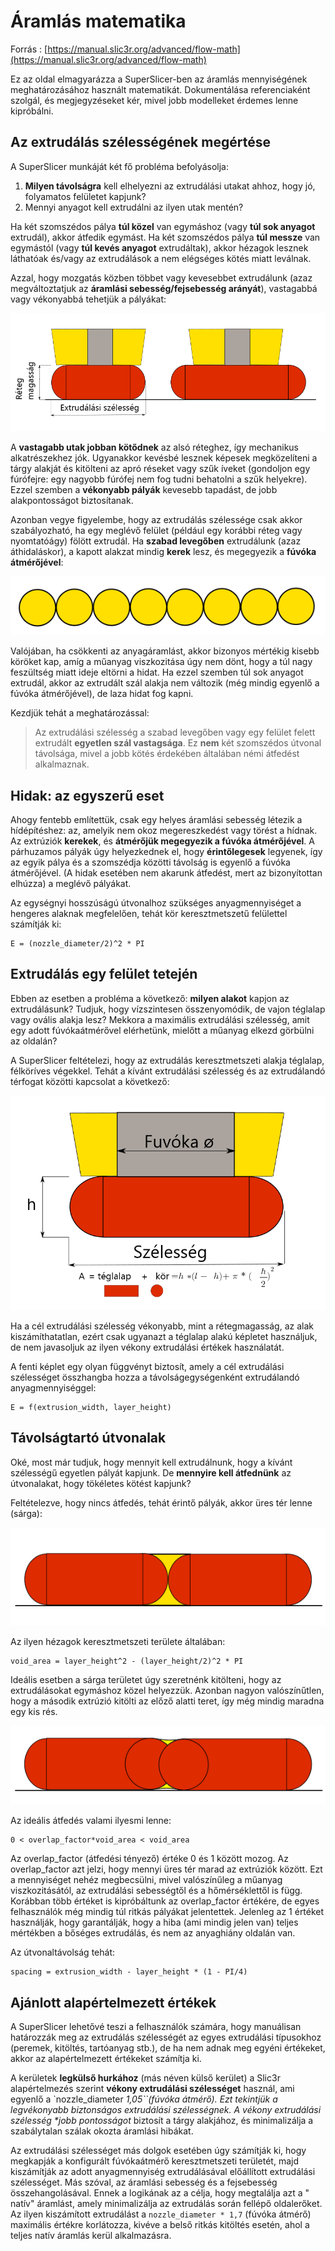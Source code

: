 # Áramlás matematika

Forrás : [https://manual.slic3r.org/advanced/flow-math](https://manual.slic3r.org/advanced/flow-math)

Ez az oldal elmagyarázza a SuperSlicer-ben az áramlás mennyiségének meghatározásához használt matematikát. Dokumentálása referenciaként szolgál, és megjegyzéseket kér, mivel jobb modelleket érdemes lenne kipróbálni.

## Az extrudálás szélességének megértése

A SuperSlicer munkáját két fő probléma befolyásolja:

1. **Milyen távolságra** kell elhelyezni az extrudálási utakat ahhoz, hogy jó, folyamatos felületet kapjunk?
2. Mennyi anyagot kell extrudálni az ilyen utak mentén?

Ha két szomszédos pálya **túl közel** van egymáshoz \(vagy **túl sok anyagot** extrudál\), akkor átfedik egymást. Ha két szomszédos pálya **túl messze** van egymástól \(vagy **túl kevés anyagot** extrudáltak\), akkor hézagok lesznek láthatóak és/vagy az extrudálások a nem elégséges kötés miatt leválnak.

Azzal, hogy mozgatás közben többet vagy kevesebbet extrudálunk \(azaz megváltoztatjuk az **áramlási sebesség/fejsebesség arányát**\), vastagabbá vagy vékonyabbá tehetjük a pályákat:

![](../.gitbook/assets/flow-math_001.png)

A **vastagabb utak jobban kötődnek** az alsó réteghez, így mechanikus alkatrészekhez jók. Ugyanakkor kevésbé lesznek képesek megközelíteni a tárgy alakját és kitölteni az apró réseket vagy szűk íveket \(gondoljon egy fúrófejre: egy nagyobb fúrófej nem fog tudni behatolni a szűk helyekre\). Ezzel szemben a **vékonyabb pályák** kevesebb tapadást, de jobb alakpontosságot biztosítanak.

Azonban vegye figyelembe, hogy az extrudálás szélessége csak akkor szabályozható, ha egy meglévő felület \(például egy korábbi réteg vagy nyomtatóágy\) fölött extrudál. Ha **szabad levegőben** extrudálunk \(azaz áthidaláskor\), a kapott alakzat mindig **kerek** lesz, és megegyezik a **fúvóka átmérőjével**:

![](../.gitbook/assets/flow-math_002.png)

Valójában, ha csökkenti az anyagáramlást, akkor bizonyos mértékig kisebb köröket kap, amíg a műanyag viszkozitása úgy nem dönt, hogy a túl nagy feszültség miatt ideje eltörni a hidat. Ha ezzel szemben túl sok anyagot extrudál, akkor az extrudált szál alakja nem változik \(még mindig egyenlő a fúvóka átmérőjével\), de laza hidat fog kapni.

Kezdjük tehát a meghatározással:

> Az extrudálási szélesség a szabad levegőben vagy egy felület felett extrudált **egyetlen szál vastagsága**. Ez **nem** két szomszédos útvonal távolsága, mivel a jobb kötés érdekében általában némi átfedést alkalmaznak.

## Hidak: az egyszerű eset

Ahogy fentebb említettük, csak egy helyes áramlási sebesség létezik a hídépítéshez: az, amelyik nem okoz megereszkedést vagy törést a hídnak. Az extrúziók **kerekek**, és **átmérőjük megegyezik a fúvóka átmérőjével**. A párhuzamos pályák úgy helyezkednek el, hogy **érintőlegesek** legyenek, így az egyik pálya és a szomszédja közötti távolság is egyenlő a fúvóka átmérőjével. \(A hidak esetében nem akarunk átfedést, mert az bizonyítottan elhúzza\) a meglévő pályákat.

Az egységnyi hosszúságú útvonalhoz szükséges anyagmennyiséget a hengeres alaknak megfelelően, tehát kör keresztmetszetű felülettel számítják ki:

```text
E = (nozzle_diameter/2)^2 * PI
```

## Extrudálás egy felület tetején

Ebben az esetben a probléma a következő: **milyen alakot** kapjon az extrudálásunk? Tudjuk, hogy vízszintesen összenyomódik, de vajon téglalap vagy ovális alakja lesz? Mekkora a maximális extrudálási szélesség, amit egy adott fúvókaátmérővel elérhetünk, mielőtt a műanyag elkezd görbülni az oldalán?

A SuperSlicer feltételezi, hogy az extrudálás keresztmetszeti alakja téglalap, félköríves végekkel. Tehát a kívánt extrudálási szélesség és az extrudálandó térfogat közötti kapcsolat a következő:

![](../.gitbook/assets/flow-math_003.png)

Ha a cél extrudálási szélesség vékonyabb, mint a rétegmagasság, az alak kiszámíthatatlan, ezért csak ugyanazt a téglalap alakú képletet használjuk, de nem javasoljuk az ilyen vékony extrudálási értékek használatát.

A fenti képlet egy olyan függvényt biztosít, amely a cél extrudálási szélességet összhangba hozza a távolságegységenként extrudálandó anyagmennyiséggel:

```text
E = f(extrusion_width, layer_height)
```

## Távolságtartó útvonalak

Oké, most már tudjuk, hogy mennyit kell extrudálnunk, hogy a kívánt szélességű egyetlen pályát kapjunk. De **mennyire kell átfednünk** az útvonalakat, hogy tökéletes kötést kapjunk?

Feltételezve, hogy nincs átfedés, tehát érintő pályák, akkor üres tér lenne \(sárga\):

![](../.gitbook/assets/flow-math_005.png)

Az ilyen hézagok keresztmetszeti területe általában: 

```text
void_area = layer_height^2 - (layer_height/2)^2 * PI
```

Ideális esetben a sárga területet úgy szeretnénk kitölteni, hogy az extrudálásokat egymáshoz közel helyezzük. Azonban nagyon valószínűtlen, hogy a második extrúzió kitölti az előző alatti teret, így még mindig maradna egy kis rés.

![](../.gitbook/assets/flow-math_006.png)

Az ideális átfedés valami ilyesmi lenne:

```text
0 < overlap_factor*void_area < void_area
```

Az overlap\_factor \(átfedési tényező\) értéke 0 és 1 között mozog. Az overlap\_factor azt jelzi, hogy mennyi üres tér marad az extrúziók között. Ezt a mennyiséget nehéz megbecsülni, mivel valószínűleg a műanyag viszkozitásától, az extrudálási sebességtől és a hőmérséklettől is függ. Korábban több értéket is kipróbáltunk az overlap\_factor értékére, de egyes felhasználók még mindig túl ritkás pályákat jelentettek. Jelenleg az 1 értéket használják, hogy garantálják, hogy a hiba \(ami mindig jelen van\) teljes mértékben a bőséges extrudálás, és nem az anyaghiány oldalán van.

Az útvonaltávolság tehát:

```text
spacing = extrusion_width - layer_height * (1 - PI/4)
```

## Ajánlott alapértelmezett értékek

A SuperSlicer lehetővé teszi a felhasználók számára, hogy manuálisan határozzák meg az extrudálás szélességét az egyes extrudálási típusokhoz \(peremek, kitöltés, tartóanyag stb.\), de ha nem adnak meg egyéni értékeket, akkor az alapértelmezett értékeket számítja ki.

A kerületek **legkülső hurkához** \(más néven külső kerület\) a Slic3r alapértelmezés szerint **vékony extrudálási szélességet** használ, ami egyenlő a \`nozzle\_diameter  _1,05\`\`\(fúvóka átmérő\). Ezt tekintjük a legvékonyabb biztonságos extrudálási szélességnek. A vékony extrudálási szélesség \*jobb pontosságot_ biztosít a tárgy alakjához, és minimalizálja a szabálytalan szálak okozta áramlási hibákat.

Az extrudálási szélességet más dolgok esetében úgy számítják ki, hogy megkapják a konfigurált fúvókaátmérő keresztmetszeti területét, majd kiszámítják az adott anyagmennyiség extrudálásával előállított extrudálási szélességet. Más szóval, az áramlási sebesség és a fejsebesség összehangolásával. Ennek a logikának az a célja, hogy megtalálja azt a " natív" áramlást, amely minimalizálja az extrudálás során fellépő oldalerőket. Az ilyen kiszámított extrudálást a `nozzle_diameter * 1,7` \(fúvóka átmérő\) maximális értékre korlátozza, kivéve a belső ritkás kitöltés esetén, ahol a teljes natív áramlás kerül alkalmazásra.

